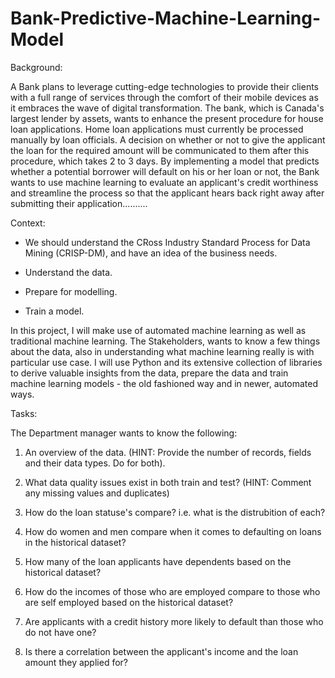 # Bank-Predictive-Machine-Learning-Model
Background:

A Bank plans to leverage cutting-edge technologies to provide their clients with a full range of services through the comfort of their mobile devices as it embraces the wave of digital transformation. The bank, which is Canada's largest lender by assets, wants to enhance the present procedure for house loan applications. Home loan applications must currently be processed manually by loan officials. A decision on whether or not to give the applicant the loan for the required amount will be communicated to them after this procedure, which takes 2 to 3 days. By implementing a model that predicts whether a potential borrower will default on his or her loan or not, the Bank wants to use machine learning to evaluate an applicant's credit worthiness and streamline the process so that the applicant hears back right away after submitting their application..........

Context: 

- We should understand the CRoss Industry Standard Process for Data Mining (CRISP-DM), and have an idea of the business needs.

- Understand the data.

- Prepare for modelling.

- Train a model.


In this project, I will make use of automated machine learning as well as traditional machine learning. The Stakeholders, wants to know a few things about the data, also in understanding what machine learning really is with particular use case. I will use Python and its extensive collection of libraries to derive valuable insights from the data, prepare the data and train machine learning models - the old fashioned way and in newer, automated ways.

Tasks: 

The Department manager wants to know the following:

1. An overview of the data. (HINT: Provide the number of records, fields and their data types. Do for both).

2. What data quality issues exist in both train and test? (HINT: Comment any missing values and duplicates)

3. How do the loan statuse's compare? i.e. what is the distrubition of each?

4. How do women and men compare when it comes to defaulting on loans in the historical dataset?

5. How many of the loan applicants have dependents based on the historical dataset?

6. How do the incomes of those who are employed compare to those who are self employed based on the historical dataset?

7. Are applicants with a credit history more likely to default than those who do not have one?

8. Is there a correlation between the applicant's income and the loan amount they applied for?

